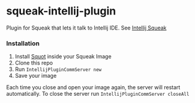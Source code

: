 # squeak-intellij-plugin
Plugin for Squeak that lets it talk to Intellij IDE. 
See [Intellij Squeak](https://github.com/Paulpanther/intellij-squeak)

### Installation
1. Install [Squot](https://github.com/hpi-swa/Squot) inside your Squeak Image
2. Clone this repo
3. Run `IntellijPluginCommServer new`
4. Save your image

Each time you close and open your image again, the server will restart automatically. 
To close the server run `IntellijPluginCommServer closeAll`
